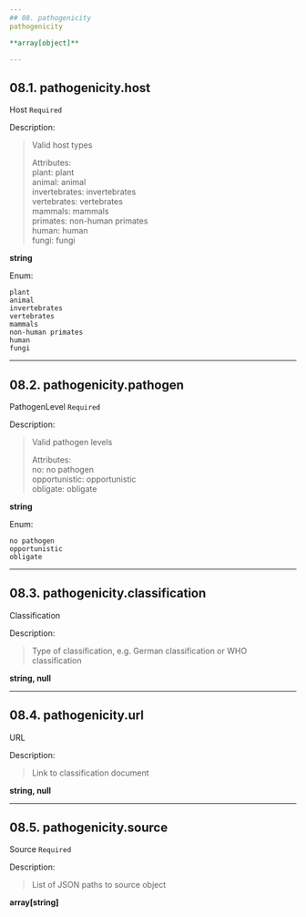 ```yaml
---
## 08. pathogenicity
pathogenicity  

**array[object]**

---
```

## 08.1. pathogenicity.host
Host  `Required`

Description:
> Valid host types  
>
> Attributes:  
>     plant: plant  
>     animal: animal  
>     invertebrates: invertebrates  
>     vertebrates: vertebrates  
>     mammals: mammals  
>     primates: non-human primates  
>     human: human  
>     fungi: fungi  

**string**

Enum:

	plant
	animal
	invertebrates
	vertebrates
	mammals
	non-human primates
	human
	fungi

---
## 08.2. pathogenicity.pathogen
PathogenLevel  `Required`

Description:
> Valid pathogen levels  
>
> Attributes:  
>     no: no pathogen  
>     opportunistic: opportunistic  
>     obligate: obligate  

**string**

Enum:

	no pathogen
	opportunistic
	obligate

---
## 08.3. pathogenicity.classification
Classification  

Description:
> Type of classification, e.g. German classification or WHO classification  

**string, null**

---
## 08.4. pathogenicity.url
URL  

Description:
> Link to classification document  

**string, null**

---
## 08.5. pathogenicity.source
Source  `Required`

Description:
> List of JSON paths to source object  

**array[string]**
